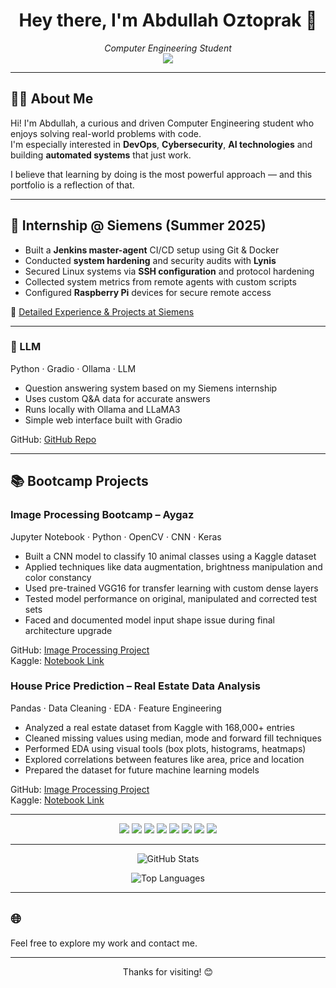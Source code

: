 <h1 align="center">Hey there, I'm Abdullah Oztoprak 👋</h1>

<p align="center">
  <em>Computer Engineering Student</em><br>
  <a href="https://www.linkedin.com/in/AbdullahÖztoprak" target="_blank">
    <img src="https://img.shields.io/badge/LinkedIn-Abdullah%20Oztoprak-blue?logo=linkedin&style=flat-square" />
  </a>
</p>

---

## 👨‍💻 About Me

Hi! I'm Abdullah, a curious and driven Computer Engineering student who enjoys solving real-world problems with code.  
I'm especially interested in **DevOps**, **Cybersecurity**, **AI technologies** and building **automated systems** that just work.

I believe that learning by doing is the most powerful approach — and this portfolio is a reflection of that.  


---

## 🏢 Internship @ Siemens (Summer 2025)

- Built a **Jenkins master-agent** CI/CD setup using Git & Docker  
- Conducted **system hardening** and security audits with **Lynis**  
- Secured Linux systems via **SSH configuration** and protocol hardening  
- Collected system metrics from remote agents with custom scripts  
- Configured **Raspberry Pi** devices for secure remote access

📝 [Detailed Experience & Projects at Siemens](./experience/siemens-internship.md)
  
---
### 🧠 LLM  
Python · Gradio · Ollama · LLM

- Question answering system based on my Siemens internship  
- Uses custom Q&A data for accurate answers  
- Runs locally with Ollama and LLaMA3  
- Simple web interface built with Gradio  

GitHub: [GitHub Repo](https://github.com/AbdullahOztoprak/LLM-case.git)


---
## 📚 Bootcamp Projects

### Image Processing Bootcamp – Aygaz  
Jupyter Notebook · Python · OpenCV · CNN · Keras

- Built a CNN model to classify 10 animal classes using a Kaggle dataset  
- Applied techniques like data augmentation, brightness manipulation and color constancy  
- Used pre-trained VGG16 for transfer learning with custom dense layers  
- Tested model performance on original, manipulated and corrected test sets  
- Faced and documented model input shape issue during final architecture upgrade  

GitHub: [Image Processing Project](https://github.com/AbdullahOztoprak/Image-Processing-Project)  
Kaggle: [Notebook Link](https://www.kaggle.com/code/abdullahoztoprak/image-processing-project)



### House Price Prediction – Real Estate Data Analysis  
Pandas · Data Cleaning · EDA · Feature Engineering

- Analyzed a real estate dataset from Kaggle with 168,000+ entries  
- Cleaned missing values using median, mode and forward fill techniques  
- Performed EDA using visual tools (box plots, histograms, heatmaps)  
- Explored correlations between features like area, price and location  
- Prepared the dataset for future machine learning models  

GitHub: [Image Processing Project](https://github.com/AbdullahOztoprak/House-Price-Prediction)  
Kaggle: [Notebook Link](https://www.kaggle.com/code/abdullahoztoprak/house-prices-data-analysis)

---

<p align="center">
  <img src="https://img.shields.io/badge/Python-3776AB?style=flat&logo=python&logoColor=white" />
  <img src="https://img.shields.io/badge/Docker-2496ED?style=flat&logo=docker&logoColor=white" />
  <img src="https://img.shields.io/badge/Jenkins-D24939?style=flat&logo=jenkins&logoColor=white" />
  <img src="https://img.shields.io/badge/Linux-FCC624?style=flat&logo=linux&logoColor=black" />
  <img src="https://img.shields.io/badge/Java-ED8B00?style=flat&logo=java&logoColor=white" />
  <img src="https://img.shields.io/badge/C++-00599C?style=flat&logo=cplusplus&logoColor=white" />
  <img src="https://img.shields.io/badge/Flutter-02569B?style=flat&logo=flutter&logoColor=white" />
  <img src="https://img.shields.io/badge/Dart-0175C2?style=flat&logo=dart&logoColor=white" />
</p>

---

<p align="center">
  <img src="https://github-readme-stats.vercel.app/api?username=AbdullahOztoprak&show_icons=true&theme=dark" alt="GitHub Stats" />
</p>
<p align="center">
  <img src="https://github-readme-stats.vercel.app/api/top-langs/?username=AbdullahOztoprak&layout=compact&theme=dark" alt="Top Languages" />
</p>

---

## 🌐 

Feel free to explore my work and contact me.

---

<!-- Footer Note -->
<p align="center">
  Thanks for visiting! 😊
</p>
